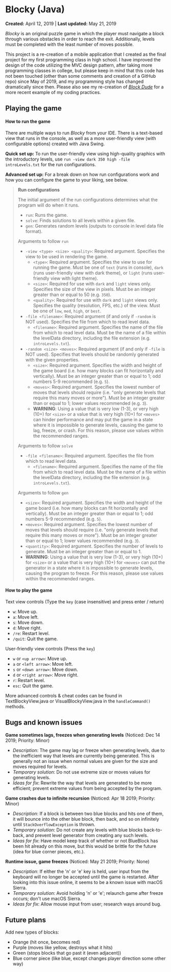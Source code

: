 # Blocky (Java)
			
**Created:** April 12, 2019 | **Last updated:** May 21, 2019

_Blocky_ is an original puzzle game in which the player must navigate a block through various obstacles in order to reach the exit. Additionally, levels must be completed with the least number of moves possible.

This project is a re-creation of a mobile application that I created as the final project for my first programming class in high school. I have improved the design of the code utilizing the MVC design pattern, after taking more programming classes in college, but please keep in mind that this code has not been touched (other than some comments and creation of a GitHub repo) since May of 2019, and my programming style has changed dramatically since then. Please also see my re-creation of [_Block Dude_](https://github.com/frankkulak/blockdude-java) for a more recent example of my coding practices.

## Playing the game

#### How to run the game

There are multiple ways to run _Blocky_ from your IDE. There is a text-based view that runs in the console, as well as a more user-friendly view (with configurable options) created with Java Swing.

**Quick set up:** To run the user-friendly view using high-quality graphics with the introductory levels, use `run -view dark 350 high -file introLevels.txt` for the run configurations.

**Advanced set up:** For a break down on how run configurations work and how you can configure the game to your liking, see below.

> **Run configurations**
>
> The initial argument of the run configurations determines what the program will do when it runs.
> - `run`: Runs the game.
> - `solve`: Finds solutions to all levels within a given file.
> - `gen`: Generates random levels (outputs to console in level data file format).
>
> Arguments to follow `run`
> - `-view <type> <size> <quality>`: Required argument. Specifies the view to be used in rendering the game.
>   - `<type>`: Required argument. Specifies the view to use for running the game. Must be one of `text` (runs in console), `dark` (runs user-friendly view with dark theme), or `light` (runs user-friendly view with light theme).
>   - `<size>`: Required for use with `dark` and `light` views only. Specifies the size of the view in pixels. Must be an integer greater than or equal to 50 (e.g. `350`).
>   - `<quality>`: Required for use with `dark` and `light` views only. Specifies the quality (resolution, FPS, etc.) of the view. Must be one of `low`, `med`, `high`, or `best`.
> - `-file <filename>`: Required argument (if and only if `-random` is NOT used). Specifies the file from which to read level data.
>   - `<filename>`: Required argument. Specifies the name of the file from which to read level data. Must be the name of a file within the levelData directory, including the file extension (e.g. `introLevels.txt`).
> - `-random <size> <moves>`: Required argument (if and only if `-file` is NOT used). Specifies that levels should be randomly generated with the given properties.
>   - `<size>`: Required argument. Specifies the width and height of the game board (i.e. how many blocks can fit horizontally and vertically). Must be an integer greater than or equal to 1; odd numbers 5-9 recommended (e.g. `5`).
>   - `<moves>`: Required argument. Specifies the lowest number of moves that levels should require (i.e. "only generate levels that require this many moves or more"). Must be an integer greater than or equal to 1; lower values recommended (e.g. `3`).
>   - **WARNING**: Using a value that is very low (1-3), or very high (10+) for `<size>` or a value that is very high (10+) for `<moves>` can hinder performance and may put the game in a state where it is impossible to generate levels, causing the game to lag, freeze, or crash. For this reason, please use values within the recommended ranges.
>
> Arguments to follow `solve`
> - `-file <filename>`: Required argument. Specifies the file from which to read level data.
>   - `<filename>`: Required argument. Specifies the name of the file from which to read level data. Must be the name of a file within the levelData directory, including the file extension (e.g. `introLevels.txt`).
>
> Arguments to follow `gen`
> - `<size>`: Required argument. Specifies the width and height of the game board (i.e. how many blocks can fit horizontally and vertically). Must be an integer greater than or equal to 1; odd numbers 5-9 recommended (e.g. `5`).
> - `<moves>`: Required argument. Specifies the lowest number of moves that levels should require (i.e. "only generate levels that require this many moves or more"). Must be an integer greater than or equal to 1; lower values recommended (e.g. `3`).
> - `<quantity>`: Required argument. Specifies the number of levels to generate. Must be an integer greater than or equal to 1.
> - **WARNING**: Using a value that is very low (1-3), or very high (10+) for `<size>` or a value that is very high (10+) for `<moves>` can put the generator in a state where it is impossible to generate levels, causing the program to freeze. For this reason, please use values within the recommended ranges.
>

#### How to play the game

Text view controls (Type the `key` (case insensitive) and press enter / return)
- `w`: Move up.
- `a`: Move left.
- `s`: Move down.
- `d`: Move right.
- `/re`: Restart level.
- `/quit`: Quit the game.

User-friendly view controls (Press the `key`)
- `w` or `<up arrow>`: Move up.
- `a` or `<left arrow>`: Move left.
- `s` or `<down arrow>`: Move down.
- `d` or `<right arrow>`: Move right.
- `r`: Restart level.
- `esc`: Quit the game.

More advanced controls & cheat codes can be found in TextBlockyView.java or VisualBlockyView.java in the `handleCommand()` methods.

## Bugs and known issues

**Game sometimes lags, freezes when generating levels** (Noticed: Dec 14 2019; Priority: Minor)
- _Description_: The game may lag or freeze when generating levels, due to the inefficient way that levels are currently being generated. This is generally not an issue when normal values are given for the size and moves required for levels.
- _Temporary solution_: Do not use extreme size or moves values for generating levels.
- _Ideas for fix_: Rewrite the way that levels are generated to be more efficient; prevent extreme values from being accepted by the program.

**Game crashes due to infinite recursion** (Noticed: Apr 18 2019; Priority: Minor)
- _Description_: If a block is between two blue blocks and hits one of them, it will bounce into the
   other blue block, then back, and so on infinitely until `StackOverflowException` is thrown.
- _Temporary solution_: Do not create any levels with blue blocks back-to-back, and prevent level generator from creating any such levels.
- _Ideas for fix_: Have model keep track of whether or not BlueBlock has been hit already on this move, but this would be brittle for the future (idea for blue corner pieces, etc.).

**Runtime issue, game freezes** (Noticed: May 21 2019; Priority: None)
- _Description_: If either the 'n' or 'e' key is held, user input from the keyboard will no longer be
   accepted until the game is restarted. After looking into this issue online, it seems to be a known issue with macOS Sierra.
- _Temporary solution_: Avoid holding 'n' or 'e'; relaunch game after freeze occurs; don't use macOS Sierra.
- _Ideas for fix_: Allow mouse input from user; research ways around bug.

## Future plans

Add new types of blocks:
- Orange (hit once, becomes red)
- Purple (moves like yellow, destroys what it hits)
- Green (stops blocks that go past it (even adjacent))
- Blue corner piece (like blue, except changes player direction some other way)